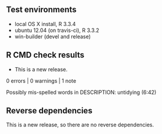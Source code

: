 ## Test environments
* local OS X install, R 3.3.4
* ubuntu 12.04 (on travis-ci), R 3.3.2
* win-builder (devel and release)

## R CMD check results

* This is a new release.

0 errors | 0 warnings | 1 note

Possibly mis-spelled words in DESCRIPTION:
  untidying (6:42)

## Reverse dependencies

This is a new release, so there are no reverse dependencies.
